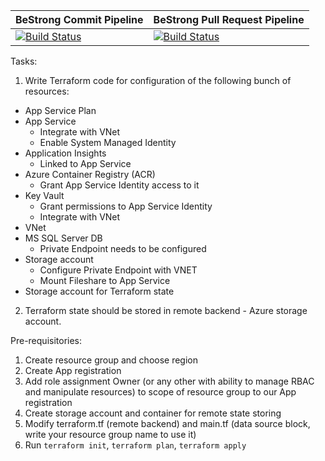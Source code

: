 | BeStrong Commit Pipeline | BeStrong Pull Request Pipeline |
|--|--|
| [![Build Status](https://dev.azure.com/restico-devops/BeStrong/_apis/build/status%2FBeStrong%20Commit%20Pipeline?branchName=main)](https://dev.azure.com/restico-devops/BeStrong/_build/latest?definitionId=8&branchName=main) | [![Build Status](https://dev.azure.com/restico-devops/BeStrong/_apis/build/status%2FBeStrong%20Pull%20Request%20Pipeline?branchName=main)](https://dev.azure.com/restico-devops/BeStrong/_build/latest?definitionId=7&branchName=main) |

Tasks: 

1) Write Terraform code for configuration of the following bunch of resources:

- App Service Plan
- App Service
  - Integrate with VNet
  - Enable System Managed Identity
- Application Insights
  - Linked to App Service
- Azure Container Registry (ACR)
  - Grant App Service Identity access to it
- Key Vault
  - Grant permissions to App Service Identity
  - Integrate with VNet
- VNet
- MS SQL Server DB
  - Private Endpoint needs to be configured
- Storage account
  - Configure Private Endpoint with VNET
  - Mount Fileshare to App Service
- Storage account for Terraform state

2) Terraform state should be stored in remote backend - Azure storage account.

Pre-requisitories:
1. Create resource group and choose region
2. Create App registration
3. Add role assignment Owner (or any other with ability to manage RBAC and manipulate resources) to scope of resource group to our App registration
4. Create storage account and container for remote state storing
5. Modify terraform.tf (remote backend) and main.tf (data source block, write your resource group name to use it)
6. Run `terraform init`, `terraform plan`, `terraform apply`
